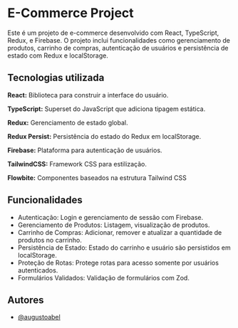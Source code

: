 
# E-Commerce Project

Este é um projeto de e-commerce desenvolvido com React, TypeScript, Redux, e Firebase. O projeto inclui funcionalidades como gerenciamento de produtos, carrinho de compras, autenticação de usuários e persistência de estado com Redux e localStorage.


## Tecnologias utilizada

**React:** Biblioteca para construir a interface do usuário.

**TypeScript:** Superset do JavaScript que adiciona tipagem estática.

**Redux:** Gerenciamento de estado global.

**Redux Persist:** Persistência do estado do Redux em localStorage.

**Firebase:** Plataforma para autenticação de usuários.

**TailwindCSS:** Framework CSS para estilização.

**Flowbite:** Componentes baseados na estrutura Tailwind CSS
## Funcionalidades

- Autenticação: Login e gerenciamento de sessão com Firebase.
- Gerenciamento de Produtos: Listagem, visualização de produtos.
- Carrinho de Compras: Adicionar, remover e atualizar a quantidade de produtos no carrinho.
- Persistência de Estado: Estado do carrinho e usuário são persistidos em localStorage.
- Proteção de Rotas: Protege rotas para acesso somente por usuários autenticados.
- Formulários Validados: Validação de formulários com Zod.



## Autores

- [@augustoabel](https://www.github.com/augustoabel)

